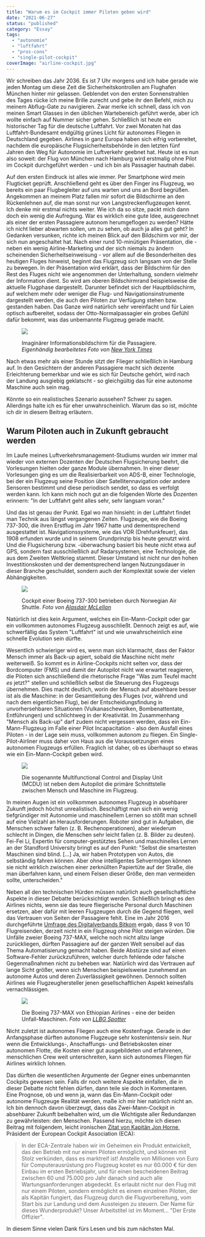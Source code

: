 ```yaml
---
title: "Warum es im Cockpit immer Piloten geben wird"
date: "2021-06-27"
status: "published"
category: "Essay"
tags: 
  - "autonomie"
  - "luftfahrt"
  - "pros-cons"
  - "single-pilot-cockpit"
coverImage: "airline-cockpit.jpg"
---
```


Wir schreiben das Jahr 2036. Es ist 7 Uhr morgens und ich habe gerade wie jeden Montag um diese Zeit die Sicherheitskontrollen am Flughafen München hinter mir gelassen. Geblendet von den ersten Sonnenstrahlen des Tages rücke ich meine Brille zurecht und gebe ihr den Befehl, mich zu meinem Abflug-Gate zu navigieren. Zwar merke ich schnell, dass ich von meinen Smart Glasses in den üblichen Wartebereich geführt werde, aber ich wollte einfach auf Nummer sicher gehen. Schließlich ist heute ein historischer Tag für die deutsche Luftfahrt. Vor zwei Monaten hat das Luftfahrt-Bundesamt endgültig grünes Licht für autonomes Fliegen in Deutschland gegeben. Airlines in ganz Europa haben sich eifrig vorbereitet, nachdem die europäische Flugsicherheitsbehörde in den letzten fünf Jahren den Weg für Autonomie im Luftverkehr geebnet hat. Heute ist es nun also soweit: der Flug von München nach Hamburg wird erstmalig ohne Pilot im Cockpit durchgeführt werden - und ich bin als Passagier hautnah dabei.

<!--more-->

Auf den ersten Eindruck ist alles wie immer. Per Smartphone wird mein Flugticket geprüft. Anschließend geht es über den Finger ins Flugzeug, wo bereits ein paar Flugbegleiter auf uns warten und uns an Bord begrüßen. Angekommen an meinem Platz fallen mir sofort die Bildschirme an den Rückenlehnen auf, die man sonst nur von Langstreckenflugzeugen kennt. Ich denke mir erstmal nichts weiter. Wie ich da so sitze, packt mich dann doch ein wenig die Aufregung. War es wirklich eine gute Idee, ausgerechnet als einer der ersten Passagiere autonom herumgeflogen zu werden? Hätte ich nicht lieber abwarten sollen, um zu sehen, ob auch ja alles gut geht? In Gedanken versunken, richte ich meinen Blick auf den Bildschirm vor mir, der sich nun angeschaltet hat. Nach einer rund 10-minütigen Präsentation, die - neben ein wenig Airline-Marketing und der sich niemals zu ändern scheinenden Sicherheitseinweisung - vor allem auf die Besonderheiten des heutigen Fluges hinweist, beginnt das Flugzeug sich langsam von der Stelle zu bewegen. In der Präsentation wird erklärt, dass der Bildschirm für den Rest des Fluges nicht wie angenommen der Unterhaltung, sondern vielmehr der Information dient. So wird am oberen Bildschirmrand beispielsweise die aktuelle Flugphase dargestellt. Darunter befindet sich der Hauptbildschirm, auf welchem mehr oder weniger die Flug- und Navigationsinstrumente dargestellt werden, die auch den Piloten zur Verfügung stehen bzw. gestanden haben. Das Ganze wird natürlich sehr vereinfacht und für Laien optisch aufbereitet, sodass der Otto-Normalpassagier ein grobes Gefühl dafür bekommt, was das unbemannte Flugzeug gerade macht.

<figure>

![](/img/blog/seatback-screen.jpg)

<figcaption>

Imaginärer Informationsbildschirm für die Passagiere. _Eigenhändig bearbeitetes Foto von [New York Times](https://www.nytimes.com/2018/01/01/business/airlines-travel-entertainment.html)_

</figcaption>

</figure>

Nach etwas mehr als einer Stunde sitzt der Flieger schließlich in Hamburg auf. In den Gesichtern der anderen Passagiere macht sich dezente Erleichterung bemerkbar und wie es sich für Deutsche gehört, wird nach der Landung ausgiebig geklatscht - so gleichgültig das für eine autonome Maschine auch sein mag.

Könnte so ein realistisches Szenario aussehen? Schwer zu sagen. Allerdings halte ich es für eher unwahrscheinlich. Warum das so ist, möchte ich dir in diesem Beitrag erläutern.

## Warum Piloten auch in Zukunft gebraucht werden

Im Laufe meines Luftverkehrsmanagement-Studiums wurden wir immer mal wieder von externen Dozenten der Deutschen Flugsicherung beehrt, die Vorlesungen hielten oder ganze Module übernahmen. In einer dieser Vorlesungen ging es um die Realisierbarkeit von ADS-B, einer Technologie, bei der ein Flugzeug seine Position über Satellitennavigation oder andere Sensoren bestimmt und diese periodisch sendet, so dass es verfolgt werden kann. Ich kann mich noch gut an die folgenden Worte des Dozenten erinnern: "In der Luftfahrt geht alles sehr, sehr langsam voran."

Und das ist genau der Punkt. Egal wo man hinsieht: in der Luftfahrt findet man Technik aus längst vergangenen Zeiten. Flugzeuge, wie die Boeing 737-300, die ihren Erstflug im Jahr 1967 hatte und dementsprechend ausgestattet ist. Navigationssysteme, wie das VOR (Drehfunkfeuer), das 1908 erfunden wurde und in seinem Grundprinzip bis heute genutzt wird. Und die Flugsicherung bzw. -überwachung basiert bis heute nicht etwa auf GPS, sondern fast ausschließlich auf Radarsystemen, eine Technologie, die aus dem Zweiten Weltkrieg stammt. Dieser Umstand ist nicht nur den hohen Investitionskosten und der dementsprechend langen Nutzungsdauer in dieser Branche geschuldet, sondern auch der Komplexität sowie der vielen Abhängigkeiten.

<figure>

![](/img/blog/cockpit-737-classic.jpg)

<figcaption>

Cockpit einer Boeing 737-300 betrieben durch Norwegian Air Shuttle. _Foto von [Alasdair McLellan](https://commons.wikimedia.org/wiki/File:Cockpit_of_737-300_LN-KKU.jpg)_

</figcaption>

</figure>

Natürlich ist dies kein Argument, welches ein Ein-Mann-Cockpit oder gar ein vollkommen autonomes Flugzeug ausschließt. Dennoch zeigt es auf, wie schwerfällig das System "Luftfahrt" ist und wie unwahrscheinlich eine schnelle Evolution sein dürfte.

Wesentlich schwieriger wird es, wenn man sich klarmacht, dass der Faktor Mensch immer als Back-up agiert, sobald die Maschine nicht mehr weiterweiß. So kommt es in Airline-Cockpits nicht selten vor, dass der Bordcomputer (FMS) und damit der Autopilot nicht wie erwartet reagieren, die Piloten sich anschließend die rhetorische Frage "Was zum Teufel macht _es_ jetzt?" stellen und schließlich selbst die Steuerung des Flugzeugs übernehmen. Dies macht deutlich, worin der Mensch auf absehbare besser ist als die Maschine: in der Gesamtleitung des Fluges (vor, während und nach dem eigentlichen Flug), bei der Entscheidungsfindung in unvorhersehbaren Situationen (Vulkanaschewolken, Bombenattentate, Entführungen) und schlichtweg in der Kreativität. Im Zusammenhang "Mensch als Back-up" darf zudem nicht vergessen werden, dass ein Ein-Mann-Flugzeug im Falle einer Pilot Incapacitation - also dem Ausfall eines Piloten - in der Lage sein muss, vollkommen autonom zu fliegen. Ein Single-Pilot-Airliner muss daher von Haus aus die Voraussetzungen eines autonomen Flugzeugs erfüllen. Fraglich ist daher, ob es überhaupt so etwas wie ein Ein-Mann-Cockpit geben wird.

<figure>

![](/img/blog/airbus-mcdu.jpg)

<figcaption>

Die sogenannte Multifunctional Control and Display Unit (MCDU) ist neben dem Autopilot die primäre Schnittstelle zwischen Mensch und Maschine im Flugzeug.

</figcaption>

</figure>

In meinen Augen ist ein vollkommen autonomes Flugzeug in absehbarer Zukunft jedoch höchst unrealistisch. Beschäftigt man sich ein wenig tiefgründiger mit Autonomie und maschinellem Lernen so stößt man schnell auf eine Vielzahl an Herausforderungen. Roboter sind gut in Aufgaben, die Menschen schwer fallen (z. B. Rechenoperationen), aber wiederum schlecht in Dingen, die Menschen sehr leicht fallen (z. B. Bilder zu deuten). Fei-Fei Li, Expertin für computer-gestütztes Sehen und maschinelles Lernen an der Standford University bringt es auf den Punkt: "Selbst die smartesten Maschinen sind blind. \[...\] Ja, wir haben Prototypen von Autos, die selbständig fahren können. Aber ohne intelligentes Sehvermögen können sie nicht wirklich zwischen einer zerknüllten Papiertüte auf der Straße, die man überfahren kann, und einem Felsen dieser Größe, den man vermeiden sollte, unterscheiden."

Neben all den technischen Hürden müssen natürlich auch gesellschaftliche Aspekte in dieser Debatte berücksichtigt werden. Schließlich bringt es den Airlines nichts, wenn sie das teure fliegerische Personal durch Maschinen ersetzen, aber dafür mit leeren Flugzeugen durch die Gegend fliegen, weil das Vertrauen von Seiten der Passagiere fehlt. Eine im Jahr 2016 durchgeführte [Umfrage des Digitalverbands Bitkom](https://www.bitkom.org/Presse/Presseinformation/Noch-grosse-Skepsis-gegenueber-autonomem-Fliegen.html) ergab, dass 9 von 10 Flugreisenden, derzeit nicht in ein Flugzeug ohne Pilot steigen würden. Die Unfälle zweier Boeing 737-MAX, welche noch nicht allzu lange zurückliegen, dürften Passagiere auf der ganzen Welt sensibel auf das Thema Automatisierung gemacht haben. Beide Abstürze sind auf einen Software-Fehler zurückzuführen, welcher durch fehlende oder falsche Gegenmaßnahmen nicht zu beheben war. Natürlich wird das Vertrauen auf lange Sicht größer, wenn sich Menschen beispielsweise zunehmend an autonome Autos und deren Zuverlässigkeit gewöhnen. Dennoch sollten Airlines wie Flugzeughersteller jenen gesellschaftlichen Aspekt keinesfalls vernachlässigen.

<figure>

![](/img/blog/ethiopian-airlines-737.jpg)

<figcaption>

Die Boeing 737-MAX von Ethiopian Airlines - eine der beiden Unfall-Maschinen. _Foto von [LLBG Spotter](https://en.wikipedia.org/wiki/File:Ethiopian_Airlines_ET-AVJ_takeoff_from_TLV_\(46461974574\).jpg)_

</figcaption>

</figure>

Nicht zuletzt ist autonomes Fliegen auch eine Kostenfrage. Gerade in der Anfangsphase dürften autonome Flugzeuge sehr kostenintensiv sein. Nur wenn die Entwicklungs-, Anschaffungs- und Betriebskosten einer autonomen Flotte, die Kosten einer gut ausgebildeten und erfahrenen, menschlichen Crew weit unterschreiten, kann sich autonomes Fliegen für Airlines wirklich lohnen.

Das dürften die wesentlichen Argumente der Gegner eines unbemannten Cockpits gewesen sein. Falls dir noch weitere Aspekte einfallen, die in dieser Debatte nicht fehlen dürfen, dann teile sie doch in Kommentaren. Eine Prognose, ob und wenn ja, wann das Ein-Mann-Cockpit oder autonome Flugzeuge Realität werden, maße ich mir hier natürlich nicht an. Ich bin dennoch davon überzeugt, dass das Zwei-Mann-Cockpit in absehbarer Zukunft beibehalten wird, um die Wichtigste aller Redundanzen zu gewährleisten: den Menschen. Passend hierzu, möchte ich diesen Beitrag mit folgendem, leicht ironischen [Zitat von Kapitän Jon Horne](https://www.eurocockpit.be/news/when-2-1-0), Präsident der European Cockpit Association (ECA):

> In der ECA-Zentrale haben wir im Geheimen ein Produkt entwickelt, das den Betrieb mit nur einem Piloten ermöglicht, und können mit Stolz verkünden, dass es marktreif ist! Anstelle von Millionen von Euro für Computerausrüstung pro Flugzeug kostet es nur 60.000 € für den Einbau im ersten Betriebsjahr, und für einen bescheidenen Beitrag zwischen 60 und 75.000 pro Jahr danach sind auch alle Wartungsanforderungen abgedeckt. Es erlaubt nicht nur den Flug mit nur einem Piloten, sondern ermöglicht es einem einzelnen Piloten, der als Kapitän fungiert, das Flugzeug durch die Flugvorbereitung, vom Start bis zur Landung und dem Aussteigen zu steuern. Der Name für dieses Wunderprodukt? Unser Arbeitstitel ist im Moment... "Der Erste Offizier".

In diesem Sinne vielen Dank fürs Lesen und bis zum nächsten Mal.